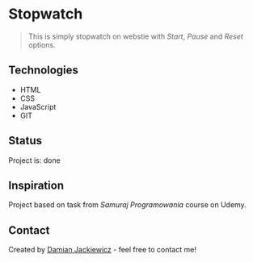 # Stopwatch
> This is simply stopwatch on webstie with *Start*, *Pause* and *Reset* options.

## Technologies
* HTML
* CSS
* JavaScript
* GIT

## Status
Project is: done

## Inspiration
Project based on task from *Samuraj Programowania* course on Udemy.

## Contact
Created by [Damian Jackiewicz](https://www.linkedin.com/in/damian-jackiewicz/) - feel free to contact me!
